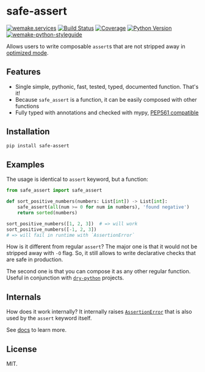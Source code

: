 # safe-assert

[![wemake.services](https://img.shields.io/badge/%20-wemake.services-green.svg?label=%20&logo=data%3Aimage%2Fpng%3Bbase64%2CiVBORw0KGgoAAAANSUhEUgAAABAAAAAQCAMAAAAoLQ9TAAAABGdBTUEAALGPC%2FxhBQAAAAFzUkdCAK7OHOkAAAAbUExURQAAAAAAAAAAAAAAAAAAAAAAAAAAAAAAAP%2F%2F%2F5TvxDIAAAAIdFJOUwAjRA8xXANAL%2Bv0SAAAADNJREFUGNNjYCAIOJjRBdBFWMkVQeGzcHAwksJnAPPZGOGAASzPzAEHEGVsLExQwE7YswCb7AFZSF3bbAAAAABJRU5ErkJggg%3D%3D)](https://wemake.services)
[![Build Status](https://travis-ci.com/sobolevn/safe-assert.svg?branch=master)](https://travis-ci.com/sobolevn/safe-assert)
[![Coverage](https://coveralls.io/repos/github/sobolevn/safe-assert/badge.svg?branch=master)](https://coveralls.io/github/sobolevn/safe-assert?branch=master)
[![Python Version](https://img.shields.io/pypi/pyversions/safe-assert.svg)](https://pypi.org/project/safe-assert/)
[![wemake-python-styleguide](https://img.shields.io/badge/style-wemake-000000.svg)](https://github.com/wemake-services/wemake-python-styleguide)

Allows users to write composable `assert`s that are not stripped away in [optimized mode](https://docs.python.org/3/using/cmdline.html#cmdoption-o).


## Features

- Single simple, pythonic, fast, tested, typed, documented function. That's it!
- Because `safe_assert` is a function, it can be easily composed with other functions
- Fully typed with annotations and checked with mypy, [PEP561 compatible](https://www.python.org/dev/peps/pep-0561/)


## Installation

```bash
pip install safe-assert
```


## Examples

The usage is identical to `assert` keyword, but a function:

```python
from safe_assert import safe_assert

def sort_positive_numbers(numbers: List[int]) -> List[int]:
    safe_assert(all(num >= 0 for num in numbers), 'found negative')
    return sorted(numbers)

sort_positive_numbers([1, 2, 3])  # => will work
sort_positive_numbers([-1, 2, 3])
# => will fail in runtime with `AssertionError`
```

How is it different from regular `assert`?
The major one is that it would not be stripped away with `-O` flag.
So, it still allows to write declarative checks that are safe in production.

The second one is that you can compose it as any other regular function.
Useful in conjunction with [`dry-python`](https://github.com/dry-python) projects.


## Internals

How does it work internally?
It internally raises [`AssertionError`](https://docs.python.org/3/library/exceptions.html#AssertionError) that is also used by the `assert` keyword itself.

See [docs](https://github.com/sobolevn/safe-assert/blob/master/safe_assert/__init__.py) to learn more.


## License

MIT.
